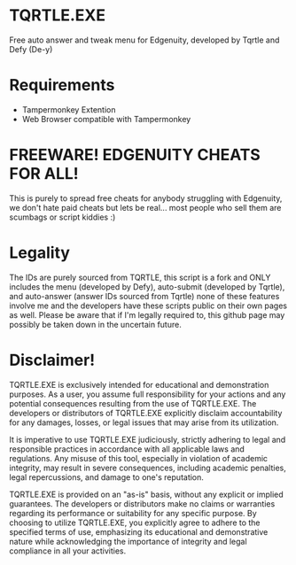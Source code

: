 # TQRTLE.EXE
Free auto answer and tweak menu for Edgenuity, developed by Tqrtle and Defy (De-y)

# Requirements
- Tampermonkey Extention
- Web Browser compatible with Tampermonkey

# FREEWARE! EDGENUITY CHEATS FOR ALL!
This is purely to spread free cheats for anybody struggling with Edgenuity, we don't hate paid cheats but lets be real... most people who sell them are scumbags or script kiddies :)

# Legality
The IDs are purely sourced from TQRTLE, this script is a fork and ONLY includes the menu (developed by Defy), auto-submit (developed by Tqrtle), and auto-answer (answer IDs sourced from Tqrtle) none of these features involve me and the developers have these scripts public on their own pages as well. Please be aware that if I'm legally required to, this github page may possibly be taken down in the uncertain future.

# Disclaimer!
TQRTLE.EXE is exclusively intended for educational and demonstration purposes. As a user, you assume full responsibility for your actions and any potential consequences resulting from the use of TQRTLE.EXE. The developers or distributors of TQRTLE.EXE explicitly disclaim accountability for any damages, losses, or legal issues that may arise from its utilization.

It is imperative to use TQRTLE.EXE judiciously, strictly adhering to legal and responsible practices in accordance with all applicable laws and regulations. Any misuse of this tool, especially in violation of academic integrity, may result in severe consequences, including academic penalties, legal repercussions, and damage to one's reputation.

TQRTLE.EXE is provided on an "as-is" basis, without any explicit or implied guarantees. The developers or distributors make no claims or warranties regarding its performance or suitability for any specific purpose. By choosing to utilize TQRTLE.EXE, you explicitly agree to adhere to the specified terms of use, emphasizing its educational and demonstrative nature while acknowledging the importance of integrity and legal compliance in all your activities.
